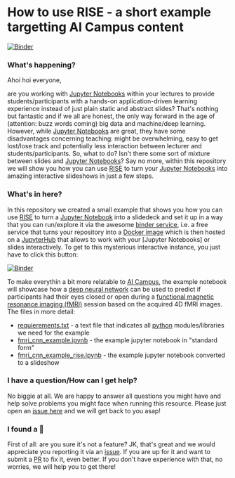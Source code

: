 # How to use RISE -  a short example targetting AI Campus content

[![Binder](https://mybinder.org/badge_logo.svg)](https://mybinder.org/v2/gh/PeerHerholz/AI_campus_notebooks_RISE_example/HEAD)

### What's happening?

Ahoi hoi everyone,

are you working with [Jupyter Notebooks]() within your lectures to provide students/participants with a hands-on application-driven learning experience instead of  just plain static and abstract slides? That's nothing but fantastic and if we all are honest, the only way forward in the age of (attention: buzz words coming) big data and machine/deep learning. However, while [Jupyter Notebooks]() are great, they have some disadvantages concerning teaching: might be overwhelming, easy to get lost/lose track and potentially less interaction between lecturer and students/participants. So, what to do? Isn't there some sort of mixture between slides and [Jupyter Notebooks]()? Say no more, within this repository we will show you how you can use [RISE]() to turn your [Jupyter Notebooks]() into amazing interactive slideshows in just a few steps.

### What's in here?

In this repository we created a small example that shows you how you can use [RISE]() to turn a [Jupyter Notebook]() into a slidedeck and set it up in a way that you can run/explore it via the awesome [binder service](), i.e. a free service that turns your repository into a [Docker image]() which is then hosted on a [JupyterHub]() that allows to work with your [Jupyter Notebooks] or slides interactively. To get to this mysterious interactive instance, you just have to click this button: 

[![Binder](https://mybinder.org/badge_logo.svg)](https://mybinder.org/v2/gh/PeerHerholz/AI_campus_notebooks_RISE_example/HEAD)

To make everythin a bit more relatable to [AI Campus](), the example notebook will showcase how a [deep neural network]() can be used to predict if participants had their eyes closed or open during a [functional magnetic resonance imaging (fMRI)]() session based on the acquired 4D fMRI images. 
The files in more detail:

- [requierements.txt]() - a text file that indicates all [python]() modules/libraries we need for the example
- [fmri_cnn_example.ipynb]() - the example jupyter notebook in "standard form"
- [fmri_cnn_example_rise.ipynb]() - the example jupyter notebook converted to a slideshow

### I have a question/How can I get help?

No biggie at all. We are happy to answer all questions you might have and help solve problems you might face when running this resource. Please just open an [issue here]() and we will get back to you asap!

### I found a :bug:

First of all: are you sure it's not a feature? JK, that's great and we would appreciate you reporting it via an [issue](). If you are up for it and want to submit a [PR]() to fix it, even better. If you don't have experience with that, no worries, we will help you to get there!
